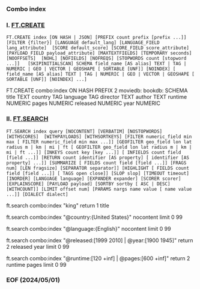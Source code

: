 ### Combo index 


### I. [FT.CREATE](https://redis.io/docs/latest/commands/ft.create/)

```
FT.CREATE index [ON HASH | JSON] [PREFIX count prefix [prefix ...]]  [FILTER {filter}] [LANGUAGE default_lang] [LANGUAGE_FIELD lang_attribute]  [SCORE default_score] [SCORE_FIELD score_attribute] [PAYLOAD_FIELD payload_attribute] [MAXTEXTFIELDS] [TEMPORARY seconds] [NOOFFSETS]  [NOHL] [NOFIELDS] [NOFREQS] [STOPWORDS count [stopword ...]]   [SKIPINITIALSCAN] SCHEMA field_name [AS alias] TEXT | TAG | NUMERIC | GEO | VECTOR | GEOSHAPE [ SORTABLE [UNF]] [NOINDEX] [ field_name [AS alias] TEXT | TAG | NUMERIC | GEO | VECTOR | GEOSHAPE [ SORTABLE [UNF]] [NOINDEX] ...] 
```

FT.CREATE combo:index 
  ON HASH PREFIX 2 moviedb: bookdb: 
  SCHEMA
  title     TEXT 
  country   TAG
  language  TAG 
  director  TEXT
  author    TEXT
  runtime   NUMERIC
  pages     NUMERIC
  released  NUMERIC
  year      NUMERIC


### II. [FT.SEARCH](https://redis.io/docs/latest/commands/ft.search/)

```
FT.SEARCH index query [NOCONTENT] [VERBATIM] [NOSTOPWORDS] [WITHSCORES]  [WITHPAYLOADS] [WITHSORTKEYS] [FILTER numeric_field min max [ FILTER numeric_field min max ...]] [GEOFILTER geo_field lon lat radius m | km | mi | ft [ GEOFILTER geo_field lon lat radius m | km | mi | ft ...]] [INKEYS count key [key ...]] [ INFIELDS count field [field ...]] [RETURN count identifier [AS property] [ identifier [AS property] ...]] [SUMMARIZE [ FIELDS count field [field ...]] [FRAGS num] [LEN fragsize] [SEPARATOR separator]] [HIGHLIGHT [ FIELDS count field [field ...]] [ TAGS open close]] [SLOP slop] [TIMEOUT timeout] [INORDER] [LANGUAGE language] [EXPANDER expander] [SCORER scorer] [EXPLAINSCORE] [PAYLOAD payload] [SORTBY sortby [ ASC | DESC] [WITHCOUNT]] [LIMIT offset num] [PARAMS nargs name value [ name value ...]] [DIALECT dialect] 
```

ft.search combo:index "king" return 1 title

ft.search combo:index "@country:{United States}" nocontent limit 0 99

ft.search combo:index "@language:{English}" nocontent limit 0 99

ft.search combo:index "@released:[1999 2010] | @year:[1900 1945]" return 2 released year limit 0 99 

ft.search combo:index "@runtime:[120 +inf] | @pages:[600 +inf]" return 2 runtime pages limit 0 99 

### EOF (2024/05/01)
